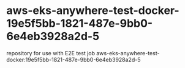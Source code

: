 # aws-eks-anywhere-test-docker-19e5f5bb-1821-487e-9bb0-6e4eb3928a2d-5
repository for use with E2E test job aws-eks-anywhere-test-docker:19e5f5bb-1821-487e-9bb0-6e4eb3928a2d-5
